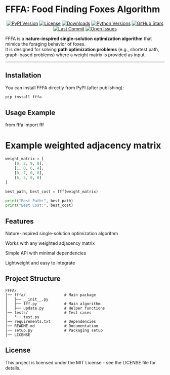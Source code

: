 # FFFA: Food Finding Foxes Algorithm

<p align="center">
  <a href="https://pypi.org/project/fffa/"><img src="https://img.shields.io/pypi/v/fffa.svg" alt="PyPI Version"></a>
  <a href="https://github.com/zeshanalvi/fffa/blob/main/LICENSE"><img src="https://img.shields.io/pypi/l/fffa.svg" alt="License"></a>
  <a href="https://pepy.tech/project/fffa/"><img src="https://static.pepy.tech/badge/fffa" alt="Downloads"></a>
  <a href="https://pypi.org/project/fffa/"><img src="https://img.shields.io/pypi/pyversions/fffa.svg" alt="Python Versions"></a>
  <a href="https://github.com/zeshanalvi/fffa/stargazers"><img src="https://img.shields.io/github/stars/zeshanalvi/fffa?style=social" alt="GitHub Stars"></a>
  <a href="https://github.com/zeshanalvi/fffa/commits/main"><img src="https://img.shields.io/github/last-commit/zeshanalvi/fffa.svg" alt="Last Commit"></a>
  <a href="https://github.com/zeshanalvi/fffa/issues"><img src="https://img.shields.io/github/issues/zeshanalvi/fffa.svg" alt="Open Issues"></a>
</p>

FFFA is a **nature-inspired single-solution optimization algorithm** that mimics the foraging behavior of foxes.  
It is designed for solving **path optimization problems** (e.g., shortest path, graph-based problems) where a weight matrix is provided as input.  

---

## Installation

You can install FFFA directly from PyPI (after publishing):

```bash
pip install fffa
```
## Usage Example

from fffa import fff

# Example weighted adjacency matrix

```python
weight_matrix = [
    [0, 2, 9, 0],
    [1, 0, 6, 4],
    [0, 7, 0, 8],
    [6, 3, 0, 0]
]

best_path, best_cost = fff(weight_matrix)

print("Best Path:", best_path)
print("Best Cost:", best_cost)
```

## Features

Nature-inspired single-solution optimization algorithm

Works with any weighted adjacency matrix

Simple API with minimal dependencies

Lightweight and easy to integrate

## Project Structure

```
FFFA/
│── fffa/                 # Main package
│   ├── __init__.py
│   ├── fff.py            # Main algorithm
│   ├── update.py         # Helper functions
│── tests/                # Test cases
│   └── test.py
│── requirements.txt      # Dependencies
│── README.md             # Documentation
│── setup.py              # Packaging setup
│── LICENSE

```

## License

This project is licensed under the MIT License - see the LICENSE file for details.
